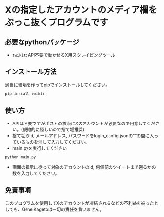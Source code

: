 # Xの指定したアカウントのメディア欄をぶっこ抜くプログラムです

## 必要なpythonパッケージ

- `twikit`: API不要で動かせるX用スクレイピングツール

## インストール方法
適当に環境を作ってpipでインストールしてください。

```sh
pip install twikit
```

## 使い方
- APIは不要ですがポストの検索にXのアカウントが必要なので用意してください。(規約的に怪しいので捨て垢推奨)
- 捨て垢のid, メールアドレス, パスワードをlogin_config.jsonの""の間に入っているものを消して入力してください。
- main.pyを実行してください
```sh
python main.py
```
- 画面の指示に従って対象のアカウントのid, 何個前のツイートまで遡るかの数を入力してください。

## 免責事項
このプログラムを使用してXのアカウントが凍結されるなどの不利益を被ったとしても、GeneiKagetoは一切の責任を負いません。